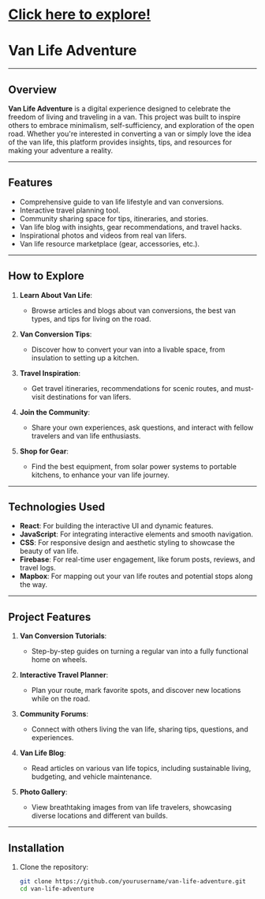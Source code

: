 # [Click here to explore!](https://your-van-life-website.com/)

# Van Life Adventure

---

## Overview

**Van Life Adventure** is a digital experience designed to celebrate the freedom of living and traveling in a van. This project was built to inspire others to embrace minimalism, self-sufficiency, and exploration of the open road. Whether you're interested in converting a van or simply love the idea of the van life, this platform provides insights, tips, and resources for making your adventure a reality.

---

## Features

- Comprehensive guide to van life lifestyle and van conversions.
- Interactive travel planning tool.
- Community sharing space for tips, itineraries, and stories.
- Van life blog with insights, gear recommendations, and travel hacks.
- Inspirational photos and videos from real van lifers.
- Van life resource marketplace (gear, accessories, etc.).

---

## How to Explore

1. **Learn About Van Life**: 
   - Browse articles and blogs about van conversions, the best van types, and tips for living on the road.
   
2. **Van Conversion Tips**:
   - Discover how to convert your van into a livable space, from insulation to setting up a kitchen.

3. **Travel Inspiration**:
   - Get travel itineraries, recommendations for scenic routes, and must-visit destinations for van lifers.

4. **Join the Community**:
   - Share your own experiences, ask questions, and interact with fellow travelers and van life enthusiasts.

5. **Shop for Gear**:
   - Find the best equipment, from solar power systems to portable kitchens, to enhance your van life journey.

---

## Technologies Used

- **React**: For building the interactive UI and dynamic features.
- **JavaScript**: For integrating interactive elements and smooth navigation.
- **CSS**: For responsive design and aesthetic styling to showcase the beauty of van life.
- **Firebase**: For real-time user engagement, like forum posts, reviews, and travel logs.
- **Mapbox**: For mapping out your van life routes and potential stops along the way.

---

## Project Features

1. **Van Conversion Tutorials**:
   - Step-by-step guides on turning a regular van into a fully functional home on wheels.

2. **Interactive Travel Planner**:
   - Plan your route, mark favorite spots, and discover new locations while on the road.
   
3. **Community Forums**:
   - Connect with others living the van life, sharing tips, questions, and experiences.

4. **Van Life Blog**:
   - Read articles on various van life topics, including sustainable living, budgeting, and vehicle maintenance.

5. **Photo Gallery**:
   - View breathtaking images from van life travelers, showcasing diverse locations and different van builds.

---

## Installation

1. Clone the repository:
   ```bash
   git clone https://github.com/yourusername/van-life-adventure.git
   cd van-life-adventure
